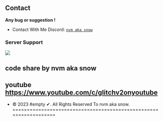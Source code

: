 

## Contact
**Any bug or suggestion !**
 - Contact With Me Discord: [`nvm aka snow`](https://discord.gg/emptydream)
### Server Support

<a href="https://discord.gg/emptydream"><img src="https://cdn.discordapp.com/attachments/1048001812373979239/1091870337022562325/image.png"></a>


## code share by nvm aka snow
## youtube https://www.youtube.com/c/glitchv2onyoutube
* © 2023 #empty ✔. All Rights Reserved To  nvm aka snow.
==================================================================
